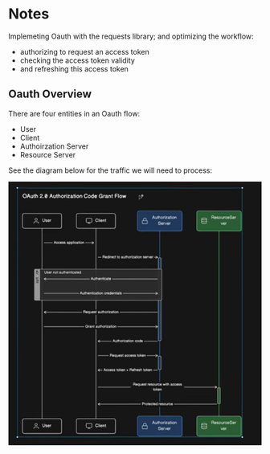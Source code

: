 # Notes

Implemeting Oauth with the requests library; and optimizing the workflow:

- authorizing to request an access token
- checking the access token validity
- and refreshing this access token

## Oauth Overview

There are four entities in an Oauth flow:

- User
- Client
- Authoirzation Server
- Resource Server

See the diagram below for the traffic we will need to process:

![image](./Oauth%20Diagram.png)
